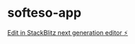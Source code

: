 # softeso-app

[Edit in StackBlitz next generation editor ⚡️](https://stackblitz.com/~/github.com/nit5343/softeso-app)